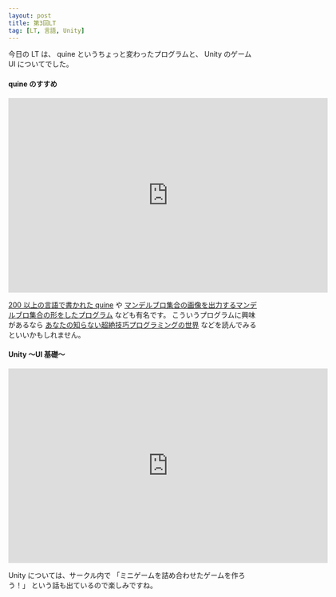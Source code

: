 ```yaml
---
layout: post
title: 第3回LT
tag: [LT, 言語, Unity]
---
```


今日の LT は、 quine というちょっと変わったプログラムと、 Unity のゲーム UI についてでした。

#### quine のすすめ

<iframe src="https://docs.google.com/presentation/d/e/2PACX-1vRoqbsD8aJMcMk_E1rnSvz8JmeIbbHBOg2D-VGNJ4EQc_SPRVl0gYUKVJsazaMI9pwysO8uf5ePXS6l/embed?start=false&loop=false&delayms=3000" frameborder="0" width="640" height="390" allowfullscreen="true" mozallowfullscreen="true" webkitallowfullscreen="true"></iframe>

[200 以上の言語で書かれた quine](https://github.com/MakeNowJust/quine) や [マンデルブロ集合の画像を出力するマンデルブロ集合の形をしたプログラム](http://preshing.com/20110926/high-resolution-mandelbrot-in-obfuscated-python/) なども有名です。
こういうプログラムに興味があるなら [あなたの知らない超絶技巧プログラミングの世界](http://amzn.asia/b2q0cuJ) などを読んでみるといいかもしれません。

#### Unity 〜UI 基礎〜

<iframe src="https://docs.google.com/presentation/d/e/2PACX-1vTAgX6f-Hv406TB3wPiKcjHvzWD2IcXOrrU6nL0YMiFobeRguSqMfmFRquMr0QU1W-tR-jXUI5wDeNs/embed?start=false&loop=false&delayms=3000" frameborder="0" width="640" height="390" allowfullscreen="true" mozallowfullscreen="true" webkitallowfullscreen="true"></iframe>

Unity については、サークル内で 「ミニゲームを詰め合わせたゲームを作ろう！」 という話も出ているので楽しみですね。
